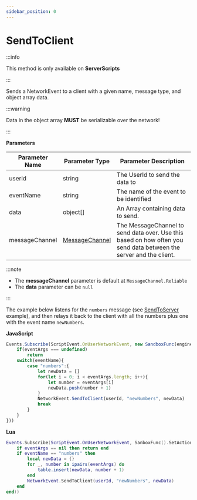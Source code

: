 ```yaml
---
sidebar_position: 0
---
```


# SendToClient

:::info

This method is only available on **ServerScripts**

:::

Sends a NetworkEvent to a client with a given name, message type, and object array data.

:::warning

Data in the object array **MUST** be serializable over the network!

:::

**Parameters**

Parameter Name | Parameter Type | Parameter Description
--- | --- | ---
userid | string | The UserId to send the data to
eventName | string | The name of the event to be identified
data | object[] | An Array containing data to send.
messageChannel | [MessageChannel](./../messagechannel/index.md) | The MessageChannel to send data over. Use this based on how often you send data between the server and the client.

:::note

+ The **messageChannel** parameter is default at `MessageChannel.Reliable`
+ The **data** parameter can be `null`

:::

The example below listens for the `numbers` message (see [SendToServer](./../handlers/network/sendtoserver.md) example), and then relays it back to the client with all the numbers plus one with the event name `newNumbers`.

**JavaScript**
```js
Events.Subscribe(ScriptEvent.OnUserNetworkEvent, new SandboxFunc(engine).SetAction((userId, eventName, eventArgs) => {
    if(eventArgs === undefined)
        return
    switch(eventName){
        case "numbers":{
            let newData = []
            for(let i = 0; i < eventArgs.length; i++){
                let number = eventArgs[i]
                newData.push(number + 1)
            }
            NetworkEvent.SendToClient(userId, "newNumbers", newData)
            break
        }
    }
}))
```

**Lua**
```lua
Events.Subscribe(ScriptEvent.OnUserNetworkEvent, SanboxFunc().SetAction(function(userId, eventName, eventArgs)
    if eventArgs == nil then return end
    if eventName == "numbers" then
        local newData = {}
        for _, number in ipairs(eventArgs) do
            table.insert(newData, number + 1)
        end
        NetworkEvent.SendToClient(userId, "newNumbers", newData)
    end
end))
```